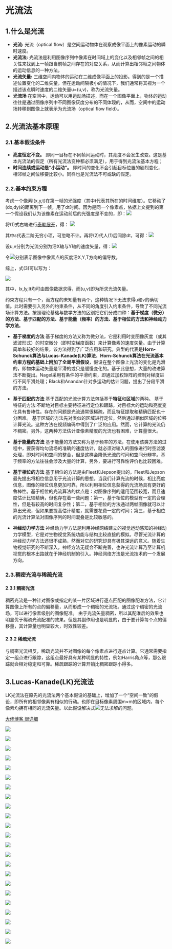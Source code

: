 #  光流法
## 1.什么是光流

+ **光流:** 光流（optical flow）是空间运动物体在观察成像平面上的像素运动的瞬时速度。
+ **光流法:** 光流法是利用图像序列中像素在时间域上的变化以及相邻帧之间的相关性来找到上一帧跟当前帧之间存在的对应关系，从而计算出相邻帧之间物体的运动信息的一种方法。
+ **光流矢量:** 三维空间内物体的运动在二维成像平面上的投影。得到的是一个描述位置变化的二维矢量，但在运动间隔极小的情况下，我们通常将其视为一个描述该点瞬时速度的二维矢量u=(u,v)，称为光流矢量。
+ **光流场** 在空间中，运动可以用运动场描述，而在一个图像平面上，物体的运动往往是通过图像序列中不同图像灰度分布的不同体现的，从而，空间中的运动场转移到图像上就表示为光流场（optical flow field）。

## 2.光流法基本原理
### 2.1.基本假设条件

+ **亮度恒定不变。** 即同一目标在不同帧间运动时，其亮度不会发生改变。这是基本光流法的假定（所有光流法变种都必须满足），用于得到光流法基本方程；
+ **时间连续或运动是“小运动”。** 即时间的变化不会引起目标位置的剧烈变化，相邻帧之间位移要比较小。同样也是光流法不可或缺的假定。
### 2.2.基本约束方程
考虑一个像素I(x,y,t)在第一帧的光强度（其中t代表其所在的时间维度）。它移动了 (dx,dy)的距离到下一帧，用了dt时间。因为是同一个像素点，依据上文提到的第一个假设我们认为该像素在运动前后的光强度是不变的，即：![](https://img-blog.csdn.net/20180909205844498?watermark/2/text/aHR0cHM6Ly9ibG9nLmNzZG4ubmV0L3FxXzQxMzY4MjQ3/font/5a6L5L2T/fontsize/400/fill/I0JBQkFCMA==/dissolve/70)

将(1)式右端进行[泰勒展开](https://zh.wikipedia.org/wiki/%E6%B3%B0%E5%8B%92%E7%BA%A7%E6%95%B0)，得：
![](https://img-blog.csdn.net/20180909205907760?watermark/2/text/aHR0cHM6Ly9ibG9nLmNzZG4ubmV0L3FxXzQxMzY4MjQ3/font/5a6L5L2T/fontsize/400/fill/I0JBQkFCMA==/dissolve/70)

其中ε代表二阶无穷小项，可忽略不计。再将(2)代人(1)后同除dt，可得：![](https://img-blog.csdn.net/20180909205926787?watermark/2/text/aHR0cHM6Ly9ibG9nLmNzZG4ubmV0L3FxXzQxMzY4MjQ3/font/5a6L5L2T/fontsize/400/fill/I0JBQkFCMA==/dissolve/70)

设u,v分别为光流分别为沿X轴与Y轴的速度矢量，得：![](https://img-blog.csdn.net/20180909205946269?watermark/2/text/aHR0cHM6Ly9ibG9nLmNzZG4ubmV0L3FxXzQxMzY4MjQ3/font/5a6L5L2T/fontsize/400/fill/I0JBQkFCMA==/dissolve/70)

令![](https://img-blog.csdn.net/20180909210010796?watermark/2/text/aHR0cHM6Ly9ibG9nLmNzZG4ubmV0L3FxXzQxMzY4MjQ3/font/5a6L5L2T/fontsize/400/fill/I0JBQkFCMA==/dissolve/70)分别表示图像中像素点的灰度沿X,Y,T方向的偏导数。

综上，式(3)可以写为：

![](https://img-blog.csdn.net/20180909210028893?watermark/2/text/aHR0cHM6Ly9ibG9nLmNzZG4ubmV0L3FxXzQxMzY4MjQ3/font/5a6L5L2T/fontsize/400/fill/I0JBQkFCMA==/dissolve/70) 

其中，Ix,Iy,It均可由图像数据求得，而(u,v)即为所求光流矢量。

约束方程只有一个，而方程的未知量有两个，这种情况下无法求得u和v的确切值。此时需要引入另外的约束条件，从不同的角度引入约束条件，导致了不同光流场计算方法。按照理论基础与数学方法的区别把它们分成四种：**基于梯度（微分）的方法、基于匹配的方法、基于能量（频率）的方法、基于相位的方法和神经动力学方法**。

+ **基于梯度的方法**
基于梯度的方法又称为微分法，它是利用时变图像灰度（或其滤波形式）的时空微分（即时空梯度函数）来计算像素的速度矢量。由于计算简单和较好的结果，该方法得到了广泛应用和研究。典型的代表是**Horn-Schunck算法与Lucas-Kanade(LK)算法**。**Horn-Schunck算法在光流基本约束方程的基础上附加了全局平滑假设**，假设在整个图像上光流的变化是光滑的，即物体运动矢量是平滑的或只是缓慢变化的。基于此思想，大量的改进算法不断提出。Nagel采用有条件的平滑约束，即通过加权矩阵的控制对梯度进行不同平滑处理；Black和Anandan针对多运动的估计问题，提出了分段平滑的方法。

+ **基于匹配的方法**
基于匹配的光流计算方法包括基于**特征**和**区域**的两种。
基于特征的方法:不断地对目标主要特征进行定位和跟踪，对目标大的运动和亮度变化具有鲁棒性。存在的问题是光流通常很稀疏，而且特征提取和精确匹配也十分困难。
基于区域的方法先对类似的区域进行定位，然后通过相似区域的位移计算光流。这种方法在视频编码中得到了广泛的应用。然而，它计算的光流仍不稠密。另外，这两种方法估计亚像素精度的光流也有困难，计算量很大。

+ **基于能量的方法**
基于能量的方法又称为基于频率的方法，在使用该类方法的过程中，要获得均匀流场的准确的速度估计，就必须对输入的图像进行时空滤波处理，即对时间和空间的整合，但是这样会降低光流的时间和空间分辨率。基于频率的方法往往会涉及大量的计算，另外，要进行可靠性评价也比较困难。

+ **基于相位的方法**
基于相位的方法是由Fleet和Jepson提出的，Fleet和Jepson最先提出将相位信息用于光流计算的思想。当我们计算光流的时候，相比亮度信息，图像的相位信息更加可靠，所以利用相位信息获得的光流场具有更好的鲁棒性。基于相位的光流算法的优点是：对图像序列的适用范围较宽，而且速度估计比较精确，但也存在着一些问题：第一，基于相位的模型有一定的合理性，但是有较高的时间复杂性；第二，基于相位的方法通过两帧图像就可以计算出光流，但如果要提高估计精度，就需要花费一定的时间；第三，基于相位的光流计算法对图像序列的时间混叠是比较敏感的。

+ **神经动力学方法**
神经动力学方法是利用神经网络建立的视觉运动感知的神经动力学模型，它是对生物视觉系统功能与结构比较直接的模拟。尽管光流计算的神经动力学方法还很不成熟，然而对它的研究却具有极其深远的意义。随着生物视觉研究的不断深入，神经方法无疑会不断完善，也许光流计算乃至计算机视觉的根本出路就在于神经机制的引入。神经网络方法是光流技术的一个发展方向。

### 2.3.稠密光流与稀疏光流
#### 2.3.1 稠密光流
稠密光流是一种针对图像或指定的某一片区域进行逐点匹配的图像配准方法，它计算图像上所有的点的偏移量，从而形成一个稠密的光流场。通过这个稠密的光流场，可以进行像素级别的图像配准。
由于光流矢量稠密，所以其配准后的效果也明显优于稀疏光流配准的效果。但是其副作用也是明显的，由于要计算每个点的偏移量，其计算量也明显较大，时效性较差。
#### 2.3.2 稀疏光流
与稠密光流相反，稀疏光流并不对图像的每个像素点进行逐点计算。它通常需要指定一组点进行跟踪，这组点最好具有某种明显的特性，例如Harris角点等，那么跟踪就会相对稳定和可靠。稀疏跟踪的计算开销比稠密跟踪小得多。

## 3.Lucas-Kanade(LK)光流法
LK光流法在原先的光流法两个基本假设的基础上，增加了一个“空间一致”的假设，即所有的相邻像素有相似的行动。也即在目标像素周围m×m的区域内，每个像素均拥有相同的光流矢量。以此假设解决式![](https://img-blog.csdn.net/20180909210234936?watermark/2/text/aHR0cHM6Ly9ibG9nLmNzZG4ubmV0L3FxXzQxMzY4MjQ3/font/5a6L5L2T/fontsize/400/fill/I0JBQkFCMA==/dissolve/70)无法求解的问题。

[大佬博客 很详细](https://blog.csdn.net/sgfmby1994/article/details/68489944)


![](https://img-blog.csdn.net/20170330170652832?watermark/2/text/aHR0cDovL2Jsb2cuY3Nkbi5uZXQvc2dmbWJ5MTk5NA==/font/5a6L5L2T/fontsize/400/fill/I0JBQkFCMA==/dissolve/70/gravity/SouthEast)

![](https://img-blog.csdn.net/20170330170706267?watermark/2/text/aHR0cDovL2Jsb2cuY3Nkbi5uZXQvc2dmbWJ5MTk5NA==/font/5a6L5L2T/fontsize/400/fill/I0JBQkFCMA==/dissolve/70/gravity/SouthEast)

![](https://img-blog.csdn.net/20170330170718955?watermark/2/text/aHR0cDovL2Jsb2cuY3Nkbi5uZXQvc2dmbWJ5MTk5NA==/font/5a6L5L2T/fontsize/400/fill/I0JBQkFCMA==/dissolve/70/gravity/SouthEast)

![](https://img-blog.csdn.net/20170330170727471?watermark/2/text/aHR0cDovL2Jsb2cuY3Nkbi5uZXQvc2dmbWJ5MTk5NA==/font/5a6L5L2T/fontsize/400/fill/I0JBQkFCMA==/dissolve/70/gravity/SouthEast)

![](https://img-blog.csdn.net/20170330170731817?watermark/2/text/aHR0cDovL2Jsb2cuY3Nkbi5uZXQvc2dmbWJ5MTk5NA==/font/5a6L5L2T/fontsize/400/fill/I0JBQkFCMA==/dissolve/70/gravity/SouthEast)

![](https://img-blog.csdn.net/20170330170735940?watermark/2/text/aHR0cDovL2Jsb2cuY3Nkbi5uZXQvc2dmbWJ5MTk5NA==/font/5a6L5L2T/fontsize/400/fill/I0JBQkFCMA==/dissolve/70/gravity/SouthEast)

![](https://img-blog.csdn.net/20170330170741317?watermark/2/text/aHR0cDovL2Jsb2cuY3Nkbi5uZXQvc2dmbWJ5MTk5NA==/font/5a6L5L2T/fontsize/400/fill/I0JBQkFCMA==/dissolve/70/gravity/SouthEast)

![](https://img-blog.csdn.net/20170330170745143?watermark/2/text/aHR0cDovL2Jsb2cuY3Nkbi5uZXQvc2dmbWJ5MTk5NA==/font/5a6L5L2T/fontsize/400/fill/I0JBQkFCMA==/dissolve/70/gravity/SouthEast)

![](https://img-blog.csdn.net/20170330170749097?watermark/2/text/aHR0cDovL2Jsb2cuY3Nkbi5uZXQvc2dmbWJ5MTk5NA==/font/5a6L5L2T/fontsize/400/fill/I0JBQkFCMA==/dissolve/70/gravity/SouthEast)

![](https://img-blog.csdn.net/20170330170753739?watermark/2/text/aHR0cDovL2Jsb2cuY3Nkbi5uZXQvc2dmbWJ5MTk5NA==/font/5a6L5L2T/fontsize/400/fill/I0JBQkFCMA==/dissolve/70/gravity/SouthEast)

![](https://img-blog.csdn.net/20170330170815629?watermark/2/text/aHR0cDovL2Jsb2cuY3Nkbi5uZXQvc2dmbWJ5MTk5NA==/font/5a6L5L2T/fontsize/400/fill/I0JBQkFCMA==/dissolve/70/gravity/SouthEast)

![](https://img-blog.csdn.net/20170330170825255?watermark/2/text/aHR0cDovL2Jsb2cuY3Nkbi5uZXQvc2dmbWJ5MTk5NA==/font/5a6L5L2T/fontsize/400/fill/I0JBQkFCMA==/dissolve/70/gravity/SouthEast)


![](https://img-blog.csdn.net/20170330170835317?watermark/2/text/aHR0cDovL2Jsb2cuY3Nkbi5uZXQvc2dmbWJ5MTk5NA==/font/5a6L5L2T/fontsize/400/fill/I0JBQkFCMA==/dissolve/70/gravity/SouthEast)


![](https://img-blog.csdn.net/20170330170839755?watermark/2/text/aHR0cDovL2Jsb2cuY3Nkbi5uZXQvc2dmbWJ5MTk5NA==/font/5a6L5L2T/fontsize/400/fill/I0JBQkFCMA==/dissolve/70/gravity/SouthEast)

![](https://img-blog.csdn.net/20170330170845536?watermark/2/text/aHR0cDovL2Jsb2cuY3Nkbi5uZXQvc2dmbWJ5MTk5NA==/font/5a6L5L2T/fontsize/400/fill/I0JBQkFCMA==/dissolve/70/gravity/SouthEast)

![](https://img-blog.csdn.net/20170330170849145?watermark/2/text/aHR0cDovL2Jsb2cuY3Nkbi5uZXQvc2dmbWJ5MTk5NA==/font/5a6L5L2T/fontsize/400/fill/I0JBQkFCMA==/dissolve/70/gravity/SouthEast)

![](https://img-blog.csdn.net/20170330170852926?watermark/2/text/aHR0cDovL2Jsb2cuY3Nkbi5uZXQvc2dmbWJ5MTk5NA==/font/5a6L5L2T/fontsize/400/fill/I0JBQkFCMA==/dissolve/70/gravity/SouthEast)

![](https://img-blog.csdn.net/20170330170856911?watermark/2/text/aHR0cDovL2Jsb2cuY3Nkbi5uZXQvc2dmbWJ5MTk5NA==/font/5a6L5L2T/fontsize/400/fill/I0JBQkFCMA==/dissolve/70/gravity/SouthEast)

![](https://img-blog.csdn.net/20170330170901130?watermark/2/text/aHR0cDovL2Jsb2cuY3Nkbi5uZXQvc2dmbWJ5MTk5NA==/font/5a6L5L2T/fontsize/400/fill/I0JBQkFCMA==/dissolve/70/gravity/SouthEast)

![](https://img-blog.csdn.net/20170330170905083?watermark/2/text/aHR0cDovL2Jsb2cuY3Nkbi5uZXQvc2dmbWJ5MTk5NA==/font/5a6L5L2T/fontsize/400/fill/I0JBQkFCMA==/dissolve/70/gravity/SouthEast)

![](https://img-blog.csdn.net/20170330170908505?watermark/2/text/aHR0cDovL2Jsb2cuY3Nkbi5uZXQvc2dmbWJ5MTk5NA==/font/5a6L5L2T/fontsize/400/fill/I0JBQkFCMA==/dissolve/70/gravity/SouthEast)

![](https://img-blog.csdn.net/20170330170959364?watermark/2/text/aHR0cDovL2Jsb2cuY3Nkbi5uZXQvc2dmbWJ5MTk5NA==/font/5a6L5L2T/fontsize/400/fill/I0JBQkFCMA==/dissolve/70/gravity/SouthEast)

![](https://img-blog.csdn.net/20170330171004286?watermark/2/text/aHR0cDovL2Jsb2cuY3Nkbi5uZXQvc2dmbWJ5MTk5NA==/font/5a6L5L2T/fontsize/400/fill/I0JBQkFCMA==/dissolve/70/gravity/SouthEast)